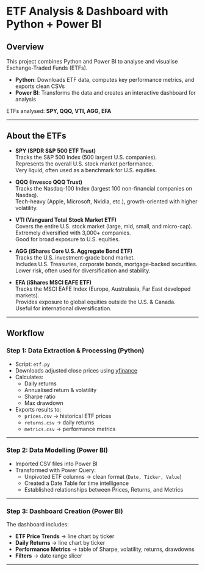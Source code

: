 # ETF Analysis & Dashboard with Python + Power BI  

##  Overview  
This project combines Python and Power BI to analyse and visualise Exchange-Traded Funds (ETFs).  

- **Python**: Downloads ETF data, computes key performance metrics, and exports clean CSVs  
- **Power BI**: Transforms the data and creates an interactive dashboard for analysis  

ETFs analysed: **SPY, QQQ, VTI, AGG, EFA**  

---
##  About the ETFs  
- **SPY (SPDR S&P 500 ETF Trust)**  
  Tracks the S&P 500 Index (500 largest U.S. companies).  
  Represents the overall U.S. stock market performance.  
  Very liquid, often used as a benchmark for U.S. equities.  

- **QQQ (Invesco QQQ Trust)**  
  Tracks the Nasdaq-100 Index (largest 100 non-financial companies on Nasdaq).  
  Tech-heavy (Apple, Microsoft, Nvidia, etc.), growth-oriented with higher volatility.  

- **VTI (Vanguard Total Stock Market ETF)**  
  Covers the entire U.S. stock market (large, mid, small, and micro-cap).  
  Extremely diversified with 3,000+ companies.  
  Good for broad exposure to U.S. equities.  

- **AGG (iShares Core U.S. Aggregate Bond ETF)**  
  Tracks the U.S. investment-grade bond market.  
  Includes U.S. Treasuries, corporate bonds, mortgage-backed securities.  
  Lower risk, often used for diversification and stability.  

- **EFA (iShares MSCI EAFE ETF)**  
  Tracks the MSCI EAFE Index (Europe, Australasia, Far East developed markets).  
  Provides exposure to global equities outside the U.S. & Canada.  
  Useful for international diversification.  

---

## Workflow  

###  Step 1: Data Extraction & Processing (Python)  
- Script: `etf.py`  
- Downloads adjusted close prices using [yfinance](https://github.com/ranaroussi/yfinance)  
- Calculates:  
  - Daily returns  
  - Annualised return & volatility  
  - Sharpe ratio  
  - Max drawdown  
- Exports results to:  
  - `prices.csv` → historical ETF prices  
  - `returns.csv` → daily returns  
  - `metrics.csv` → performance metrics  

---

###  Step 2: Data Modelling (Power BI)  
- Imported CSV files into Power BI  
- Transformed with Power Query:  
  - Unpivoted ETF columns → clean format (`Date, Ticker, Value`)  
  - Created a Date Table for time intelligence  
  - Established relationships between Prices, Returns, and Metrics
 
---

###  Step 3: Dashboard Creation (Power BI)  
The dashboard includes:  
- **ETF Price Trends** → line chart by ticker  
- **Daily Returns** → line chart by ticker 
- **Performance Metrics** → table of Sharpe, volatility, returns, drawdowns  
- **Filters** → date range slicer 




---
